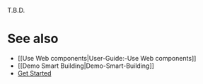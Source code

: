 T.B.D.

# See also

- [[Use Web components|User-Guide:-Use Web components]]
- [[Demo Smart Building|Demo-Smart-Building]]
- [Get Started](https://openremote.io/get-started-manager/)